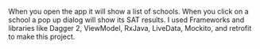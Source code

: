 When you open the app it will show a list of schools. When you click on a school a pop up dialog will show its SAT results.
I used Frameworks and libraries like Dagger 2, ViewModel, RxJava, LiveData, Mockito, and retrofit to make this project.

